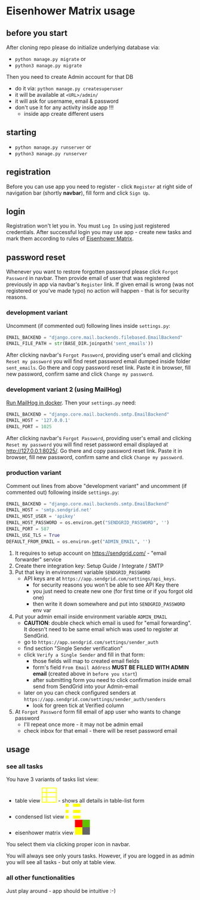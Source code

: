 # Eisenhower Matrix usage

## before you start
After cloning repo please do initialize underlying database via:
* `python manage.py migrate` or 
* `python3 manage.py migrate`

Then you need to create Admin account for that DB
* do it via: `python manage.py createsuperuser`
* it will be available at `<URL>/admin/`
* it will ask for username, email & password
* don't use it for any activity inside app !!!
   * inside app create different users
  
## starting
* `python manage.py runserver` or 
* `python3 manage.py runserver`

## registration
Before you can use app you need to register - click `Register` at right side of navigation bar (shortly **navbar**),
fill form and click `Sign Up`.

## login
Registration won't let you in. You must `Log In` using just registered credentials.
After successful login you may use app - create new tasks and mark them
according to rules of [Eisenhower Matrix](https://www.eisenhower.me/eisenhower-matrix/).

## password reset
Whenever you want to restore forgotten password please click `Forgot Password` in navbar.
Then provide email of user that was registered previously in app via navbar's `Register` link.
If given email is wrong (was not registered or you've made typo) no action will happen - that is
for security reasons.

### development variant
Uncomment (if commented out) following lines inside `settings.py`:
```python
EMAIL_BACKEND = "django.core.mail.backends.filebased.EmailBackend"
EMAIL_FILE_PATH = str(BASE_DIR.joinpath('sent_emails'))
```
After clicking navbar's `Forgot Password`, providing user's email and clicking `Reset my password` you will find
reset password email dumped inside folder `sent_emails`.
Go there and copy password reset link. Paste it in browser, fill new password, confirm same
and click `Change my password`.

### development variant 2 (using MailHog)
[Run MailHog in docker](devenv.md#mailhog).
Then your `settings.py` need:
```python
EMAIL_BACKEND = "django.core.mail.backends.smtp.EmailBackend"
EMAIL_HOST = '127.0.0.1'
EMAIL_PORT = 1025
```
After clicking navbar's `Forgot Password`, providing user's email and clicking `Reset my password` you will find
reset password email displayed at http://127.0.0.1:8025/.
Go there and copy password reset link. Paste it in browser, fill new password, confirm same
and click `Change my password`.

### production variant
Comment out lines from above "development variant" and uncomment (if commented out) following inside `settings.py`:
```python
EMAIL_BACKEND = "django.core.mail.backends.smtp.EmailBackend"
EMAIL_HOST = 'smtp.sendgrid.net'
EMAIL_HOST_USER = 'apikey'
EMAIL_HOST_PASSWORD = os.environ.get("SENDGRID_PASSWORD", '')
EMAIL_PORT = 587
EMAIL_USE_TLS = True
DEFAULT_FROM_EMAIL = os.environ.get("ADMIN_EMAIL", '')
```
1. It requires to setup account on https://sendgrid.com/ - "email forwarder" service
2. Create there integration key: Setup Guide / Integrate / SMTP
3. Put that key in environment variable `SENDGRID_PASSWORD`
   * API keys are at `https://app.sendgrid.com/settings/api_keys`.
      * for security reasons you won't be able to see API Key there
      * you just need to create new one (for first time or if you forgot old one)
      * then write it down somewhere and put into `SENDGRID_PASSWORD` env var
4. Put your admin email inside environment variable `ADMIN_EMAIL`
   * **CAUTION**: double check which email is used for "email forwarding". It doesn't need to be same email which was used to register at SendGrid.
   * go to `https://app.sendgrid.com/settings/sender_auth`
   * find section "Single Sender verification"
   * click `Verify a Single Sender` and fill in that form:
      * those fields will map to created email fields
      * form's field `From Email Address` **MUST BE FILLED WITH ADMIN email** (created above in `before you start`) 
      * after submitting form you need to click confirmation inside email send from SendGrid into your Admin-email
   * later on you can check configured senders at `https://app.sendgrid.com/settings/sender_auth/senders`
      * look for green tick at Verified column 
6. At `Forgot Password` form fill email of app user who wants to change password
   * I'll repeat once more - it may not be admin email
   * check inbox for that email - there will be reset password email

## usage
### see all tasks
You have 3 variants of tasks list view:
* table view ![tv](static/img/table.svg) - shows all details in table-list form
* condensed list view ![tv](static/img/list-compact.svg) 
* eisenhower matrix view ![tv](static/img/eisenhower.svg) 

You select them via clicking proper icon in navbar.

You will always see only yours tasks.
However, if you are logged in as admin you will see all tasks - but only at table view.

### all other functionalities
Just play around - app should be intuitive :-)